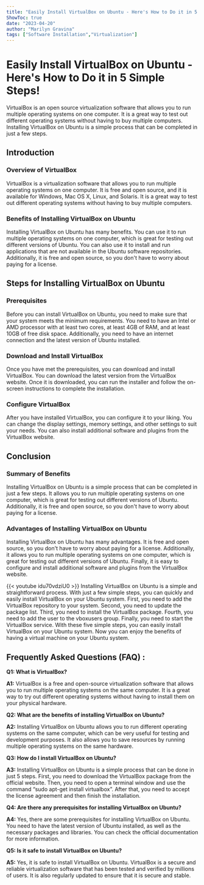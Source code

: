 ```yaml
---
title: "Easily Install VirtualBox on Ubuntu - Here's How to Do it in 5 Simple Steps!"
ShowToc: true 
date: "2023-04-20"
author: "Marilyn Gravina" 
tags: ["Software Installation","Virtualization"]
---
```

# Easily Install VirtualBox on Ubuntu - Here's How to Do it in 5 Simple Steps! 

VirtualBox is an open source virtualization software that allows you to run multiple operating systems on one computer. It is a great way to test out different operating systems without having to buy multiple computers. Installing VirtualBox on Ubuntu is a simple process that can be completed in just a few steps.

## Introduction 

### Overview of VirtualBox

VirtualBox is a virtualization software that allows you to run multiple operating systems on one computer. It is free and open source, and it is available for Windows, Mac OS X, Linux, and Solaris. It is a great way to test out different operating systems without having to buy multiple computers.

### Benefits of Installing VirtualBox on Ubuntu

Installing VirtualBox on Ubuntu has many benefits. You can use it to run multiple operating systems on one computer, which is great for testing out different versions of Ubuntu. You can also use it to install and run applications that are not available in the Ubuntu software repositories. Additionally, it is free and open source, so you don't have to worry about paying for a license.

## Steps for Installing VirtualBox on Ubuntu 

### Prerequisites

Before you can install VirtualBox on Ubuntu, you need to make sure that your system meets the minimum requirements. You need to have an Intel or AMD processor with at least two cores, at least 4GB of RAM, and at least 10GB of free disk space. Additionally, you need to have an internet connection and the latest version of Ubuntu installed.

### Download and Install VirtualBox

Once you have met the prerequisites, you can download and install VirtualBox. You can download the latest version from the VirtualBox website. Once it is downloaded, you can run the installer and follow the on-screen instructions to complete the installation.

### Configure VirtualBox

After you have installed VirtualBox, you can configure it to your liking. You can change the display settings, memory settings, and other settings to suit your needs. You can also install additional software and plugins from the VirtualBox website.

## Conclusion

### Summary of Benefits

Installing VirtualBox on Ubuntu is a simple process that can be completed in just a few steps. It allows you to run multiple operating systems on one computer, which is great for testing out different versions of Ubuntu. Additionally, it is free and open source, so you don't have to worry about paying for a license.

### Advantages of Installing VirtualBox on Ubuntu

Installing VirtualBox on Ubuntu has many advantages. It is free and open source, so you don't have to worry about paying for a license. Additionally, it allows you to run multiple operating systems on one computer, which is great for testing out different versions of Ubuntu. Finally, it is easy to configure and install additional software and plugins from the VirtualBox website.

{{< youtube idu70vdziU0 >}} 
Installing VirtualBox on Ubuntu is a simple and straightforward process. With just a few simple steps, you can quickly and easily install VirtualBox on your Ubuntu system. First, you need to add the VirtualBox repository to your system. Second, you need to update the package list. Third, you need to install the VirtualBox package. Fourth, you need to add the user to the vboxusers group. Finally, you need to start the VirtualBox service. With these five simple steps, you can easily install VirtualBox on your Ubuntu system. Now you can enjoy the benefits of having a virtual machine on your Ubuntu system.

## Frequently Asked Questions (FAQ) :
**Q1: What is VirtualBox?**

**A1:** VirtualBox is a free and open-source virtualization software that allows you to run multiple operating systems on the same computer. It is a great way to try out different operating systems without having to install them on your physical hardware. 

**Q2: What are the benefits of installing VirtualBox on Ubuntu?**

**A2:** Installing VirtualBox on Ubuntu allows you to run different operating systems on the same computer, which can be very useful for testing and development purposes. It also allows you to save resources by running multiple operating systems on the same hardware. 

**Q3: How do I install VirtualBox on Ubuntu?**

**A3:** Installing VirtualBox on Ubuntu is a simple process that can be done in just 5 steps. First, you need to download the VirtualBox package from the official website. Then, you need to open a terminal window and use the command “sudo apt-get install virtualbox”. After that, you need to accept the license agreement and then finish the installation. 

**Q4: Are there any prerequisites for installing VirtualBox on Ubuntu?**

**A4:** Yes, there are some prerequisites for installing VirtualBox on Ubuntu. You need to have the latest version of Ubuntu installed, as well as the necessary packages and libraries. You can check the official documentation for more information. 

**Q5: Is it safe to install VirtualBox on Ubuntu?**

**A5:** Yes, it is safe to install VirtualBox on Ubuntu. VirtualBox is a secure and reliable virtualization software that has been tested and verified by millions of users. It is also regularly updated to ensure that it is secure and stable.





